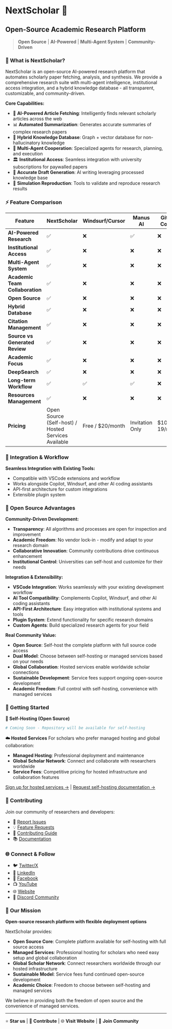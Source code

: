 # NextScholar 🚀
## Open-Source Academic Research Platform

> **Open Source** | **AI-Powered** | **Multi-Agent System** | **Community-Driven**

### 🌟 What is NextScholar?

NextScholar is an open-source AI-powered research platform that automates scholarly paper fetching, analysis, and synthesis. We provide a comprehensive research suite with multi-agent intelligence, institutional access integration, and a hybrid knowledge database - all transparent, customizable, and community-driven.

**Core Capabilities:**
- 🤖 **AI-Powered Article Fetching**: Intelligently finds relevant scholarly articles across the web
- 📊 **Automated Summarization**: Generates accurate summaries of complex research papers  
- 🧠 **Hybrid Knowledge Database**: Graph + vector database for non-hallucinatory knowledge
- 👥 **Multi-Agent Cooperation**: Specialized agents for research, planning, and execution
- 🏛️ **Institutional Access**: Seamless integration with university subscriptions for paywalled papers
- 📝 **Accurate Draft Generation**: AI writing leveraging processed knowledge base
- 🔄 **Simulation Reproduction**: Tools to validate and reproduce research results

### ⚡ Feature Comparison

| Feature | NextScholar | Windsurf/Cursor | Manus AI | GitHub Copilot | Perplexity Pro | Jenni AI | Scholarcy |
|---------|-------------|-----------------|----------|----------------|----------------|-----------|-----------|
| **AI-Powered Research** | ✅ | ❌ | ✅ | ❌ | ✅ | ✅ | ✅ |
| **Institutional Access** | ✅ | ❌ | ❌ | ❌ | ❌ | ❌ | ❌ |
| **Multi-Agent System** | ✅ | ❌ | ❌ | ❌ | ❌ | ❌ | ❌ |
| **Academic Team Collaboration** | ✅ | ❌ | ❌ | ❌ | ✅ | ✅ | ✅ |
| **Open Source** | ✅ | ❌ | ❌ | ❌ | ❌ | ❌ | ❌ |
| **Hybrid Database** | ✅ | ❌ | ❌ | ❌ | ❌ | ❌ | ❌ |
| **Citation Management** | ✅ | ❌ | ❌ | ❌ | ❌ | ✅ | ✅ |
| **Source vs Generated Review** | ✅ | ❌ | ❌ | ❌ | ❌ | ✅ | ❌ |
| **Academic Focus** | ✅ | ❌ | ❌ | ❌ | ❌ | ✅ | ✅ |
| **DeepSearch** | ✅ | ❌ | ❌ | ❌ | ✅ | ❌ | ❌ |
| **Long-term Workflow** | ✅ | ✅ | ✅ | ❌ | ❌ | ❌ | ❌ |
| **Resources Management** | ✅ | ❌ | ❌ | ❌ | ❌ | ✅ | ✅ |
| **Pricing** | Open Source (Self-host) / Hosted Services Available | Free / $20/month | Invitation Only | $10-19/month | $20/month | $12-20/month | Free / $5/month |

### 🔧 Integration & Workflow

**Seamless Integration with Existing Tools:**
- Compatible with VSCode extensions and workflow
- Works alongside Copilot, Windsurf, and other AI coding assistants
- API-first architecture for custom integrations
- Extensible plugin system

### 🤝 Open Source Advantages

**Community-Driven Development:**
- **Transparency**: All algorithms and processes are open for inspection and improvement
- **Academic Freedom**: No vendor lock-in - modify and adapt to your research domain
- **Collaborative Innovation**: Community contributions drive continuous enhancement
- **Institutional Control**: Universities can self-host and customize for their needs

**Integration & Extensibility:**
- **VSCode Integration**: Works seamlessly with your existing development workflow
- **AI Tool Compatibility**: Complements Copilot, Windsurf, and other AI coding assistants  
- **API-First Architecture**: Easy integration with institutional systems and tools
- **Plugin System**: Extend functionality for specific research domains
- **Custom Agents**: Build specialized research agents for your field

**Real Community Value:**
- **Open Source**: Self-host the complete platform with full source code access
- **Dual Model**: Choose between self-hosting or managed services based on your needs
- **Global Collaboration**: Hosted services enable worldwide scholar connections
- **Sustainable Development**: Service fees support ongoing open-source development
- **Academic Freedom**: Full control with self-hosting, convenience with managed services

### 🚀 Getting Started

**🔧 Self-Hosting (Open Source)**
```bash
# Coming Soon - Repository will be available for self-hosting

```

**☁️ Hosted Services**
For scholars who prefer managed hosting and global collaboration:
- **Managed Hosting**: Professional deployment and maintenance
- **Global Scholar Network**: Connect and collaborate with researchers worldwide
- **Service Fees**: Competitive pricing for hosted infrastructure and collaboration features

[Sign up for hosted services →](https://nextscholar.net/signup) | [Request self-hosting documentation →](https://nextscholar.net/self-host)

### 🤝 Contributing

Join our community of researchers and developers:

- 🐛 [Report Issues](https://github.com/nextscholar/nextscholar/issues)
- 💡 [Feature Requests](https://github.com/nextscholar/nextscholar/discussions)
- 🔧 [Contributing Guide](CONTRIBUTING.md)
- 📚 [Documentation](docs/)

### 🌐 Connect & Follow

- 🐦 [Twitter/X](https://twitter.com/nextscholar)
- 💼 [LinkedIn](https://linkedin.com/company/nextscholar)
- 📘 [Facebook](https://facebook.com/61577080882772)
- 📺 [YouTube](https://youtube.com/@info.nextscholar)
- 🌐 [Website](https://nextscholar.net)
- 💬 [Discord Community](https://discord.gg/wrqz8HTA)

### 🎯 Our Mission

**Open-source research platform with flexible deployment options**

NextScholar provides:
- **Open Source Core**: Complete platform available for self-hosting with full source access
- **Managed Services**: Professional hosting for scholars who need easy setup and global collaboration
- **Global Scholar Network**: Connect researchers worldwide through our hosted infrastructure  
- **Sustainable Model**: Service fees fund continued open-source development
- **Academic Choice**: Freedom to choose between self-hosting and managed services

We believe in providing both the freedom of open source and the convenience of managed services.

---

⭐ **Star us** | 🤝 **Contribute** | 🌐 **Visit Website** | 💬 **Join Community**
